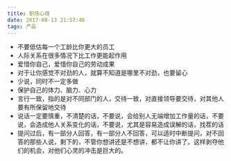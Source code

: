 ```yaml
---
title: 职场心得
date: 2017-08-13 21:57:46
tags: 产品
---
```


- 不要低估每一个工龄比你更大的员工
- 人际关系在很多情况下比工作更能起作用
- 爱惜你自己，爱惜你自己的劳动成果
- 对于让你感觉不对劲的人，就算不知道是哪里不对劲，也要留心
- 少说，同时不一定多做
- 保护自己的体力、脑力、心力
- 言行一致，指的是对不同部门的人，交待一致，对直接领导要交待，对其他人要有所保留地交待
- 说话一定要慎重，不清楚的话，不要说，会给别人无端增加工作量的话，不要说，会造成他人关系变化的话，不要说，尤其是容易造成误解的话，找茬的话
- 提问过后，有一部分人回答，有一部分人不回答，可以适时中断提问，对不回答的那些人说，剩下的，不管你想讲还是不想讲，都不让你讲了。这样剥夺他们的机会，对他们心灵的冲击是巨大的。